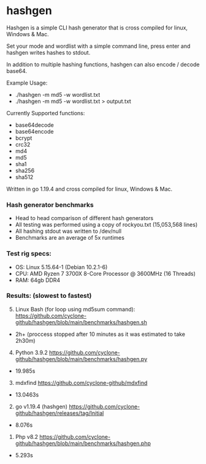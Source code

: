 # hashgen
Hashgen is a simple CLI hash generator that is cross compiled for linux, Windows & Mac.

Set your mode and wordlist with a simple command line, press enter and hashgen writes hashes to stdout.

In addition to multiple hashing functions, hashgen can also encode / decode base64.

Example Usage:
 - ./hashgen -m md5 -w wordlist.txt
 - ./hashgen -m md5 -w wordlist.txt > output.txt

Currently Supported functions:
- base64decode
- base64encode
- bcrypt
- crc32
- md4
- md5
- sha1
- sha256
- sha512

Written in go 1.19.4 and cross compiled for linux, Windows & Mac.

### Hash generator benchmarks
 - Head to head comparison of different hash generators
 - All testing was performed using a copy of rockyou.txt (15,053,568 lines)
 - All hashing stdout was written to /dev/null
 - Benchmarks are an average of 5x runtimes

### Test rig specs:
 - OS: Linux 5.15.64-1 (Debian 10.2.1-6)
 - CPU: AMD Ryzen 7 3700X 8-Core Processor @ 3600MHz (16 Threads)
 - RAM: 64gb DDR4

### Results: (slowest to fastest)
5. Linux Bash (for loop using md5sum command): https://github.com/cyclone-github/hashgen/blob/main/benchmarks/hashgen.sh
  - 2h+ (proccess stopped after 10 minutes as it was estimated to take 2h30m)
4. Python 3.9.2 https://github.com/cyclone-github/hashgen/blob/main/benchmarks/hashgen.py
  - 19.985s
3. mdxfind https://github.com/cyclone-github/mdxfind
  - 13.0463s
2. go v1.19.4 (hashgen) https://github.com/cyclone-github/hashgen/releases/tag/Initial
  - 8.076s
1. Php v8.2 https://github.com/cyclone-github/hashgen/blob/main/benchmarks/hashgen.php
  - 5.293s
